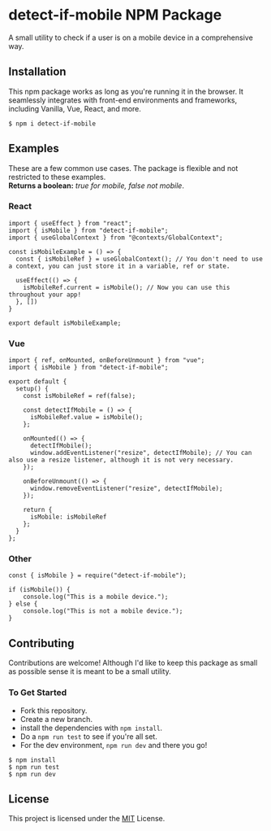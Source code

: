 # detect-if-mobile NPM Package
A small utility to check if a user is on a mobile device in a comprehensive way.

## Installation
This npm package works as long as you're running it in the browser. It seamlessly integrates with front-end environments and frameworks, including Vanilla, Vue, React, and more.

```
$ npm i detect-if-mobile
```

## Examples
These are a few common use cases. The package is flexible and not restricted to these examples. <br />
**Returns a boolean:** *true for mobile, false not mobile*.

### React
```
import { useEffect } from "react";
import { isMobile } from "detect-if-mobile";
import { useGlobalContext } from "@contexts/GlobalContext";

const isMobileExample = () => {
  const { isMobileRef } = useGlobalContext(); // You don't need to use a context, you can just store it in a variable, ref or state.
  
  useEffect(() => {
    isMobileRef.current = isMobile(); // Now you can use this throughout your app!
  }, [])
}

export default isMobileExample;
```
### Vue
```
import { ref, onMounted, onBeforeUnmount } from "vue";
import { isMobile } from "detect-if-mobile";

export default {
  setup() {
    const isMobileRef = ref(false);

    const detectIfMobile = () => {
      isMobileRef.value = isMobile();
    };

    onMounted(() => {
      detectIfMobile();
      window.addEventListener("resize", detectIfMobile); // You can also use a resize listener, although it is not very necessary.
    });

    onBeforeUnmount(() => {
      window.removeEventListener("resize", detectIfMobile);
    });

    return {
      isMobile: isMobileRef
    };
  }
};
```

### Other
```
const { isMobile } = require("detect-if-mobile");

if (isMobile()) {
    console.log("This is a mobile device.");
} else {
    console.log("This is not a mobile device.");
}
```

## Contributing
Contributions are welcome! Although I'd like to keep this package as small as possible sense it is meant to be a small utility.

### To Get Started
- Fork this repository.
- Create a new branch.
- install the dependencies with `npm install`.
- Do a `npm run test` to see if you're all set.
- For the dev environment, `npm run dev` and there you go!

```
$ npm install
$ npm run test
$ npm run dev
```

## License
This project is licensed under the [MIT](https://github.com/dBish6/detect-if-mobile/blob/master/LICENSE) License.
